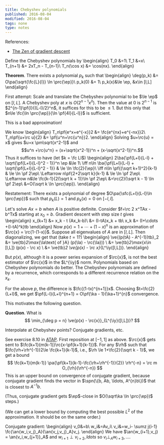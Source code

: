 ```yaml
---
title: Chebyshev polynomials
published: 2016-08-04
modified: 2016-08-04
tags: none
type: notes
---
```


References:

* [The Zen of gradient descent](http://blog.mrtz.org/2013/09/07/the-zen-of-gradient-descent.html)

Define the Chebyshev polynomials by
\begin{align}
T_0 &=1\\
T_1 &=x\\
T_{n+1} &= 2xT_n - T_{n-1}\\
T_n(\cos x) &= \cos(nx).
\end{align}



**Theorem**. There exists a polynomial $p_k$ such that
\begin{align}
\deg(p_k) &= O\pa{\sqrt{\fc{L}{l}} \ln \prc{\ep}}\\
p_k(0) &= 1\\
p_k(x)&\le \ep, &x\in [l,L]
\end{align}

First attempt: Scale and translate the Chebyshev polynomial to be $\le \ep$ on $[l,L]$. A Chebyshev poly at $x$ is $O(2^{n-1}x^n)$. Then the value at 0 is $2^{n-1}$ is $2^{n-1}\pf{l}{(L-l)/2}^n$, it suffices for this to be $\le 1$. But this only that $n\le \fc{\ln \prc{\ep}}{\ln \pf{4l}{L-l}}$ is sufficient.

This is a bad approximation!

We know 
\begin{align}
T_n\pf{e^x+e^{-x}}2 &= \fc{e^{nx}+e^{-nx}}2\\
T_n\pf{u+\rc u}{2} &= \pf{u^n+\rc{u^n}}2.
\end{align}
Solving $u+\rc{u} = x$ gives $u=x \pm\sqrt{x^2-1}$ and 
$$u^n +\rc{u^n} = (x+\sqrt{x^2-1})^n + (x-\sqrt{x^2-1})^n.$$
Thus it suffices to have (let $k = \fc Ll$)
\begin{align}
2\ba{\pf{L+l}{L-l} + \sqrt{\pf{L+l}{L-l}^2 - 1}}^n \ep &\le 1\\
\iff n\ln \ba{\pf{L+l}{L-l} + \sqrt{\pf{L+l}{L-l}^2 - 1}} & \le \ln \fc{2}{\ep}\\
\iff n\ln \pf{(\sqrt k+1)^2}{k-1} & \le \ln \pf 2\ep\\
\Leftarrow n\pf{2+2\sqrt k}{k-1} & \le \ln \pf 2\ep\\
\Leftarrow n&\le \fc{k-1}{2(\sqrt k + 1)}\ln \pf 2\ep\\
&=\rc{2}(\sqrt k - 1) \ln \pf 2\ep\\
&=O(\sqrt k \ln \prc{\ep}).
\end{align}

Restatement: There exists a polynomial of degree $O\pa{\sfc{L+l}{L-l}\ln \prc{\ep}}$ such that $p_k(L)=1$ and $p_k(x)=0$ on $[-l,l]$.

Let's solve $Ax=b$ when $A$ is positive definite.
Consider $f=\rc 2 x^TAx - b^Tx$ starting at $x_0=b$.
Gradient descent with step size $t$ gives
\begin{align}
x_{k+1} &= x_k - t (Ax_k-b)\\
&= (I-tA)x_k + tb\\
x_k &= (I+\cdots +(I-tA)^k)tb
\end{align}
Now $p(x) = 1+\cdots + (1-x)^n$ is an approximation of $\rc{x} = \rc{1-(1-x)}$. Suppose all eigenvalues of $A$ are in $[l,L]$. Then diagonalizing, we get that (take $t=1$?)
\begin{align}
\ve{(p(tA) - A^{-1})tb}_2 
&= \ve{tb}_2\max_{\la\text{ of }A} (p(\la) - \rc{\la})) \\
&= \ve{tb}_2\max_{x\in [l,L]} (p(x) - \rc x) \\
&= \ve{tb}_2 \ve{p(x) - \rc x}_{L^\iy([l,L])}.
\end{align}
<!-- (We may assume $A$ is diagonalizable with real eigenvalues by multiplying by a unitary.) -->
But $p(x)$, although it is a power series expansion of $\rc{x}$, is not the best estimator of $\rc{x}$ in the $L^{\iy}$ norm. Polynomials based on Chebyshev polynomials do better. The Chebyshev polynomials are defined by a recurrence, which corresponds to a different recurrence relation on the $x_k$. 

For the above $p$, the difference is $\fc{(1-tx)^{n+1}}x$. Choosing $t=\fc{2}{L+l}$, we get $\pf{L-l}{L+l}^{n+1} = O\pf{\ka - 1}{\ka+1}^{n}$ convergence.

This motivates the following question.

**Question**. What is
$$
\min_{\deg p = n} \ve{p(x) - \rc{x}}_{L^{\iy}([l,L])}?
$$

Interpolate at Chebyshev points?
Conjugate gradients, etc.

See exercise 8.10 in [ATAP](ATAP.html). First reposition at $[-1,1]$ as above. $\rc{x}$ gets sent to $\fc{k+1}{m(k-1)}\rc{x-\pf{k+1}{k-1}}$. For any $\rh$ such that $\fc{\rh+\rh^{-1}}2\le \fc{k+1}{k-1}$, i.e., $\rh \le 1+\fc{2}{\sqrt k - 1}$, we get a bound
$$
\fc{k+1}{m(k-1)} \pa{\pf{k+1}{k-1}-\fc{\rh+\rh^{-1}}{2}} \rh^{-n} = \rc m O_{\rh}(\rh^{-n})
$$
This is an upper bound on convergence of conjugate gradient, because conjugate gradient finds the vector in $\spn(\{b, Ab, \ldots, A^{n}b\})$ that is closest to $A^{-1}b$.

(Thus, conjugate gradient gets $\ep$-close in $O(\sqrt\ka \ln \prc{\ep})$ steps.)

(We can get a lower bound by computing the best possible $L^2$ of the approximation. It should be on the same order.)

Conjugate gradient: 
\begin{align}
v_0&=b\\
w_i&=Av_i\\
v_i&=w_i- \sumz j{i-1} \fc{\an{w_i,v_j}_A}{\an{v_j,v_j}_A}v_j.
\end{align}
We have $\an{w_{i+1},v_j} = \an{v_i,w_{j+1}}_A$ and $w_{i+1}\perp v_{i+2},ldots$ so $v_i\perp_A w_{i+3},\ldots$.

<!--We try to minimize $\max_\la (\la p(\la)-1)^2)$-->

